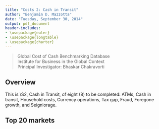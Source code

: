 ```yaml
---
title: "Costs 2: Cash in Transit"
author: "Benjamin D. Mazzotta"
date: "Tuesday, September 30, 2014"
output: pdf_document
header-includes:
- \usepackage{euler}
- \usepackage{longtable}
- \usepackage{charter}
---
```


> Global Cost of Cash Benchmarking Database   
> Institute for Business in the Global Context   
> Principal Investigator: Bhaskar Chakravorti

## Overview

This is \S2, Cash in Transit, of eight (8) to be completed: ATMs,  Cash in transit,  Household costs,  Currency operations, Tax gap, Fraud, Foregone growth, and Seigniorage.

## Top 20 markets



